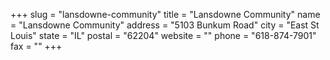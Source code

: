 +++
slug = "lansdowne-community"
title = "Lansdowne Community"
name = "Lansdowne Community"
address = "5103 Bunkum Road"
city = "East St Louis"
state = "IL"
postal = "62204"
website = ""
phone = "618-874-7901"
fax = ""
+++
